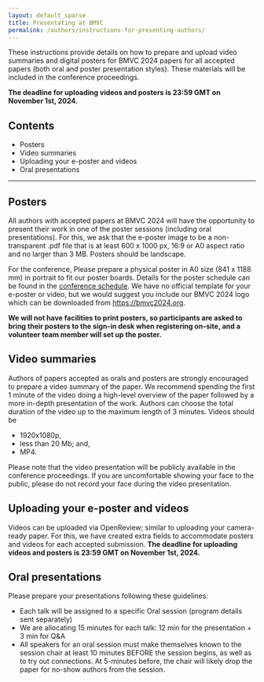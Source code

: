 ```yaml
---
layout: default_sparse
title: Presentating at BMVC
permalink: /authors/instructions-for-presenting-authors/
---
```


These instructions provide details on how to prepare and upload video summaries and digital posters for BMVC 2024 papers for all accepted papers (both oral and poster presentation styles). These materials will be included in the conference proceedings.

**The deadline for uploading videos and posters is 23:59 GMT on November 1st, 2024.**

## Contents
* Posters
* Video summaries
* Uploading your e-poster and videos
* Oral presentations

---

## Posters

All authors with accepted papers at BMVC 2024 will have the opportunity to present their work in one of the poster sessions (including oral presentations). For this, we ask that the e-poster image to be a non-transparent .pdf file that is at least 600 x 1000 px, 16:9 or A0 aspect ratio and no larger than 3 MB. Posters should be landscape. 

For the conference, Please prepare a physical poster in A0 size (841 x 1188 mm) in portrait to fit our poster boards. Details for the poster schedule can be found in the [conference schedule](https://bmvc2024.org/programme/programme/). We have no official template for your e-poster or video, but we would suggest you include our BMVC 2024 logo which can be downloaded from https://bmvc2024.org.


**We will not have facilities to print posters, so participants are asked to bring their posters to the sign-in desk when registering on-site, and a volunteer team member will set up the poster.**

## Video summaries

Authors of papers accepted as orals and posters are strongly encouraged to prepare a video summary of the paper. We recommend spending the first 1 minute of the video doing a high-level overview of the paper followed by a more in-depth presentation of the work. Authors can choose the total duration of the video up to the maximum length of 3 minutes. Videos should be

* 1920x1080p,
* less than 20 Mb; and,
* MP4.

Please note that the video presentation will be publicly available in the conference proceedings. If you are uncomfortable showing your face to the public, please do not record your face during the video presentation.

## Uploading your e-poster and videos

Videos can be uploaded via OpenReview; similar to uploading your camera-ready paper. For this, we have created extra fields to accommodate posters and videos for each accepted submission. **The deadline for uploading videos and posters is 23:59 GMT on November 1st, 2024.**

## Oral presentations

Please prepare your presentations following these guidelines: 
* Each talk will be assigned to a specific Oral session (program details sent separately) 
* We are allocating 15 minutes for each talk: 12 min for the presentation + 3 min for Q&A
* All speakers for an oral session must make themselves known to the session chair at least 10 minutes BEFORE the session begins, as well as to try out connections. At 5-minutes before, the chair will likely drop the paper for no-show authors from the session.

